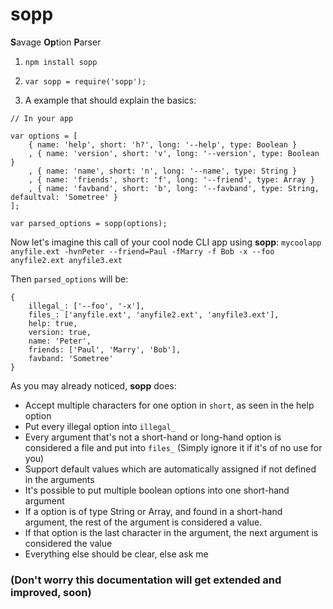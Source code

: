 # sopp
**S**avage **Op**tion **P**arser

1. ```npm install sopp```

2. ```var sopp = require('sopp');```

3. A example that should explain the basics:

```
// In your app

var options = [
	{ name: 'help', short: 'h?', long: '--help', type: Boolean }
	, { name: 'version', short: 'v', long: '--version', type: Boolean }
	, { name: 'name', short: 'n', long: '--name', type: String }
	, { name: 'friends', short: 'f', long: '--friend', type: Array }
	, { name: 'favband', short: 'b', long: '--favband', type: String, defaultval: 'Sometree' }
];

var parsed_options = sopp(options);
```

Now let's imagine this call of your cool node CLI app using **sopp**:
```mycoolapp anyfile.ext -hvnPeter --friend=Paul -fMarry -f Bob -x --foo anyfile2.ext anyfile3.ext```

Then ```parsed_options``` will be:
```
{
	illegal_: ['--foo', '-x'],
	files_: ['anyfile.ext', 'anyfile2.ext', 'anyfile3.ext'],
	help: true,
	version: true,
	name: 'Peter',
	friends: ['Paul', 'Marry', 'Bob'],
	favband: 'Sometree'
}
```

As you may already noticed, **sopp** does:
* Accept multiple characters for one option in `short`, as seen in the help option
* Put every illegal option into `illegal_`
* Every argument that's not a short-hand or long-hand option is considered a file and put into `files_` (Simply ignore it if it's of no use for you)
* Support default values which are automatically assigned if not defined in the arguments
* It's possible to put multiple boolean options into one short-hand argument
* If a option is of type String or Array, and found in a short-hand argument, the rest of the argument is considered a value.
* If that option is the last character in the argument, the next argument is considered the value
* Everything else should be clear, else ask me

### (Don't worry this documentation will get extended and improved, soon)
